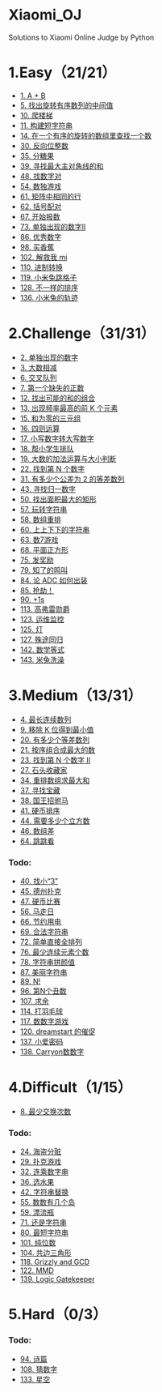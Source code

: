 # Xiaomi_OJ
Solutions to Xiaomi Online Judge by Python

# 1.Easy（21/21）

- [1. A + B](./1_easy/1_two_number_add.py)
- [5. 找出旋转有序数列的中间值](./1_easy/5_rotating_ordered_sequence.py)
- [10. 爬楼梯](./1_easy/10_climb_stairs.py)
- [11. 构建短字符串](./1_easy/11_short_string.py)
- [14. 在一个有序的旋转的数组里查找一个数](./1_easy/14_find_number_in_rotated_array.py)
- [30. 反向位整数](./1_easy/30_reverse_integer.py)
- [35. 分糖果](./1_easy/35_candy_assign.py)
- [39. 寻找最大主对角线的和](./1_easy/39_diagonal_sum.py)
- [48. 找数字对](./1_easy/48_number_pairs.py)
- [54. 数独游戏](./1_easy/54_sudoku_game.py)
- [61. 矩阵中相同的行](./1_easy/61_same_row.py)
- [62. 括号配对](./1_easy/62_bracket_pair.py)
- [67. 开始报数](./1_easy/67_count_off.py)
- [73. 单独出现的数字II](./1_easy/73_find_appear_once.py)
- [86. 优秀数字](./1_easy/86_excellent_number.py)
- [98. 买香蕉](./1_easy/98_buy_banana.py)
- [102. 解救我 mi](./1_easy/102_rescue_mi.py)
- [110. 进制转换](./1_easy/110_decimal_conversion.py)
- [119. 小米兔跳格子](./1_easy/119_rabbit_hopscotch.py)
- [128. 不一样的排序](./1_easy/128_different_sort.py)
- [136. 小米兔的轨迹](./1_easy/136_rabbit_trace.py)

# 2.Challenge（31/31）

- [2. 单独出现的数字](./2_challenge/2_find_number_appear_once.py)
- [3. 大数相减](./2_challenge/3_bignumber_subtraction.py)
- [6. 交叉队列](./2_challenge/6_cross_queue_M.py)
- [7. 第一个缺失的正数](./2_challenge/7_positive_missing_M.py)
- [12. 找出可能的和的组合](./2_challenge/12_possible_sum_M.py)
- [13. 出现频率最高的前 K 个元素](./2_challenge/13_top_K_elements.py)
- [15. 和为零的三元组](./2_challenge/15_sum_zero_triple.py)
- [16. 四则运算](./2_challenge/16_arithmetic.py)
- [17. 小写数字转大写数字](./2_challenge/17_chinese_uppercase_number.py)
- [18. 帮小学生排队](./2_challenge/18_schoolchild_queue.py)
- [19. 大数的加法运算与大小判断](./2_challenge/19_bignumber_addition.py)
- [22. 找到第 N 个数字](./2_challenge/22_find_Nth_number.py)
- [31. 有多少个公差为 2 的等差数列](./2_challenge/31_arithmetic_sequence.py)
- [43. 寻找归一数字](./2_challenge/43_find_normalization_number.py)
- [50. 找出面积最大的矩形](./2_challenge/50_largest_rectangle.py)
- [57. 玩转字符串](./2_challenge/57_string_transformation.py)
- [58. 数组重排](./2_challenge/58_array_rearrangement.py)
- [60. 上上下下的字符串](./2_challenge/60_up_down_string.py)
- [63. 数7游戏](./2_challenge/63_game_of_seven.py)
- [68. 平面正方形](./2_challenge/68_flat_square.py)
- [75. 发奖励](./2_challenge/75_reward.py)
- [79. 知了的鸣叫](./2_challenge/79_cicada_tweet.py)
- [84. 论 ADC 如何出装](./2_challenge/84_ADC.py)
- [85. 抢劫！](./2_challenge/85_robbery.py)
- [90. +1s](./2_challenge/90_add_one_second.py)
- [113. 高弗雷勋爵](./2_challenge/113_Lord_Gorey_M.py)
- [123. 运维监控](./2_challenge/123_operations_monitoring_M.py)
- [125. 灯](./2_challenge/125_lamp_M.py)
- [127. 殊途同归](./2_challenge/127_different_roads_to_same_place_M.py)
- [142. 数学等式](./2_challenge/142_mathematical_equation_M.py)
- [143. 米兔洗澡](./2_challenge/143_rabbit_bath_M.py)

# 3.Medium（13/31）

- [4. 最长连续数列](./3_medium/4_longest_consecutive_sequence.py)
- [9. 移除 K 位得到最小值](./3_medium/9_remove_K_to_get_min.py)
- [20. 有多少个等差数列](./3_medium/20_arithmetic_progression_M.py)
- [21. 按序组合成最大的数](./3_medium/21_combine_to_get_max_M.py)
- [23. 找到第 N 个数字 II](./3_medium/23_find_Nth_number_II_M.py)
- [27. 石头收藏家](./3_medium/27_stone_collector.py)
- [34. 重排数组求最大和](./3_medium/34_reorder_to_get_max.py)
- [37. 寻找宝藏](./3_medium/37_looking_for_treasure_M.py)
- [38. 国王招驸马](./3_medium/38_emperor_recruit_son-in-law_M.py)
- [41. 硬币排序](./3_medium/41_coin_sorting.py)
- [44. 需要多少个立方数](./3_medium/44_cubic_number_M.py)
- [46. 数组差](./3_medium/46_array_diff_M.py)
- [64. 跳跳看](./3_medium/64_jump.py)

### Todo:
- [40. 找小“3”]()
- [45. 德州扑克]()
- [47. 硬币比赛]()
- [56. 马走日]()
- [66. 节约用电]()
- [69. 合法字符串]()
- [72. 简单直接全排列]()
- [76. 最少连续元素个数]()
- [78. 字符串拼颜值]()
- [87. 美丽字符串]()
- [89. N!]()
- [96. 第N个丑数]()
- [107. 求余]()
- [114. 打羽毛球]()
- [117. 数数字游戏]()
- [120. dreamstart 的催促]()
- [137. 小爱密码]()
- [138. Carryon数数字]()

# 4.Difficult（1/15）

- [8. 最少交换次数](./4_difficult/8_min_exchange.py)

### Todo:
- [24. 海盗分赃]()
- [29. 扑克游戏]()
- [32. 连乘数字串]()
- [36. 选水果]()
- [42. 字符串替换]()
- [55. 数数有几个岛]()
- [59. 漂流瓶]()
- [71. 还是字符串]()
- [80. 最短字符串]()
- [101. 纯位数]()
- [104. 共边三角形]()
- [118. Grizzly and GCD]()
- [122. MMD]()
- [139. Logic Gatekeeper]()

# 5.Hard（0/3）

### Todo:
- [94. 诗篇]()
- [108. 猜数字]()
- [133. 星空]()
